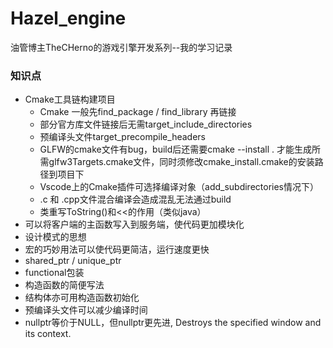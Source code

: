 # Hazel_engine

油管博主TheCHerno的游戏引擎开发系列--我的学习记录





### 知识点

- Cmake工具链构建项目
  - Cmake 一般先find_package / find_library 再链接
  - 部分官方库文件链接后无需target_include_directories
  - 预编译头文件target_precompile_headers
  - GLFW的cmake文件有bug，build后还需要cmake --install . 才能生成所需glfw3Targets.cmake文件，同时须修改cmake_install.cmake的安装路径到项目下
  - Vscode上的Cmake插件可选择编译对象（add_subdirectories情况下）
  - .c 和 .cpp文件混合编译会造成混乱无法通过build
  - 类重写ToString()和<<的作用（类似java）
- 可以将客户端的主函数写入到服务端，使代码更加模块化
- 设计模式的思想
- 宏的巧妙用法可以使代码更简洁，运行速度更快
- shared_ptr / unique_ptr
- functional包装
- 构造函数的简便写法
- 结构体亦可用构造函数初始化
- 预编译头文件可以减少编译时间
- nullptr等价于NULL，但nullptr更先进, Destroys the specified window and its context.

